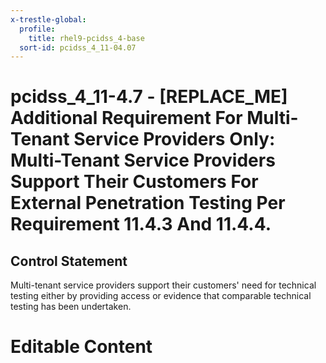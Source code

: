 ```yaml
---
x-trestle-global:
  profile:
    title: rhel9-pcidss_4-base
  sort-id: pcidss_4_11-04.07
---
```


# pcidss_4_11-4.7 - \[REPLACE_ME\] Additional Requirement For Multi-Tenant Service Providers Only: Multi-Tenant Service Providers Support Their Customers For External Penetration Testing Per Requirement 11.4.3 And 11.4.4.

## Control Statement

Multi-tenant service providers support their customers' need for technical testing either
by providing access or evidence that comparable technical testing has been undertaken.

# Editable Content

<!-- Make additions and edits below -->
<!-- The above represents the contents of the control as received by the profile, prior to additions. -->
<!-- If the profile makes additions to the control, they will appear below. -->
<!-- The above markdown may not be edited but you may edit the content below, and/or introduce new additions to be made by the profile. -->
<!-- If there is a yaml header at the top, parameter values may be edited. Use --set-parameters to incorporate the changes during assembly. -->
<!-- The content here will then replace what is in the profile for this control, after running profile-assemble. -->
<!-- The current profile has no added parts for this control, but you may add new ones here. -->
<!-- Each addition must have a heading either of the form ## Control my_addition_name -->
<!-- or ## Part a. (where the a. refers to one of the control statement labels.) -->
<!-- "## Control" parts are new parts added after the statement part. -->
<!-- "## Part" parts are new parts added into the top-level statement part with that label. -->
<!-- Subparts may be added with nested hash levels of the form ### My Subpart Name -->
<!-- underneath the parent ## Control or ## Part being added -->
<!-- See https://oscal-compass.github.io/compliance-trestle/tutorials/ssp_profile_catalog_authoring/ssp_profile_catalog_authoring for guidance. -->
